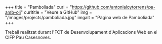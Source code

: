 +++
title = "Pamboliada"
curl = "https://github.com/antonialoytorrens/pa-amb-oli"
curltitle = "Veure a GitHub"
img = "/images/projects/pamboliada.jpg"
imgalt = "Pàgina web de Pamboliada"
+++

Treball realitzat durant l'FCT de Desenvolupament d'Aplicacions Web en el CIFP Pau Casesnoves.